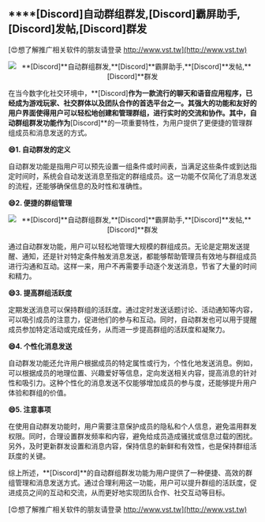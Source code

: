 ## ****[Discord]**自动群组群发,**[Discord]**霸屏助手,**[Discord]**发帖,**[Discord]**群发**

[😍想了解推广相关软件的朋友请登录 http://www.vst.tw](http://www.vst.tw)

 <center><img src="https://vst.tw/MP4/tuiguang/png/0.png" alt="**[Discord]**自动群组群发,**[Discord]**霸屏助手,**[Discord]**发帖,**[Discord]**群发"></center>

在当今数字化社交环境中，**[Discord]**作为一款流行的聊天和语音应用程序，已经成为游戏玩家、社交群体以及团队合作的首选平台之一。其强大的功能和友好的用户界面使得用户可以轻松地创建和管理群组，进行实时的交流和协作。其中，自动群组群发功能作为**[Discord]**的一项重要特性，为用户提供了更便捷的管理群组成员和消息发送的方式。

**😄1. 自动群发的定义**

自动群发功能是指用户可以预先设置一组条件或时间表，当满足这些条件或到达指定时间时，系统会自动发送消息至指定的群组成员。这一功能不仅简化了消息发送的流程，还能够确保信息的及时性和准确性。

**😄2. 便捷的群组管理**

 <center><img src="https://vst.tw/MP4/tuiguang/png/1.png" alt="**[Discord]**自动群组群发,**[Discord]**霸屏助手,**[Discord]**发帖,**[Discord]**群发"></center>

通过自动群发功能，用户可以轻松地管理大规模的群组成员。无论是定期发送提醒、通知，还是针对特定条件触发消息发送，都能够帮助管理员有效地与群组成员进行沟通和互动。这样一来，用户不再需要手动逐个发送消息，节省了大量的时间和精力。

**😄3. 提高群组活跃度**

定期发送消息可以保持群组的活跃度。通过定时发送话题讨论、活动通知等内容，可以吸引成员的注意力，促进他们的参与和互动。同时，自动群发也可以用于提醒成员参加特定活动或完成任务，从而进一步提高群组的活跃度和凝聚力。

**😄4. 个性化消息发送**

自动群发功能还允许用户根据成员的特定属性或行为，个性化地发送消息。例如，可以根据成员的地理位置、兴趣爱好等信息，定向发送相关内容，提高消息的针对性和吸引力。这种个性化的消息发送不仅能够增加成员的参与度，还能够提升用户体验和群组的价值。

**😄5. 注意事项**

在使用自动群发功能时，用户需要注意保护成员的隐私和个人信息，避免滥用群发权限。同时，合理设置群发频率和内容，避免给成员造成骚扰或信息过载的困扰。另外，及时更新群发设置和消息内容，保持信息的新鲜和有效性，也是保持群组活跃度的关键。

综上所述，**[Discord]**的自动群组群发功能为用户提供了一种便捷、高效的群组管理和消息发送方式。通过合理利用这一功能，用户可以提升群组的活跃度，促进成员之间的互动和交流，从而更好地实现团队合作、社交互动等目标。

[😍想了解推广相关软件的朋友请登录 http://www.vst.tw](http://www.vst.tw)



